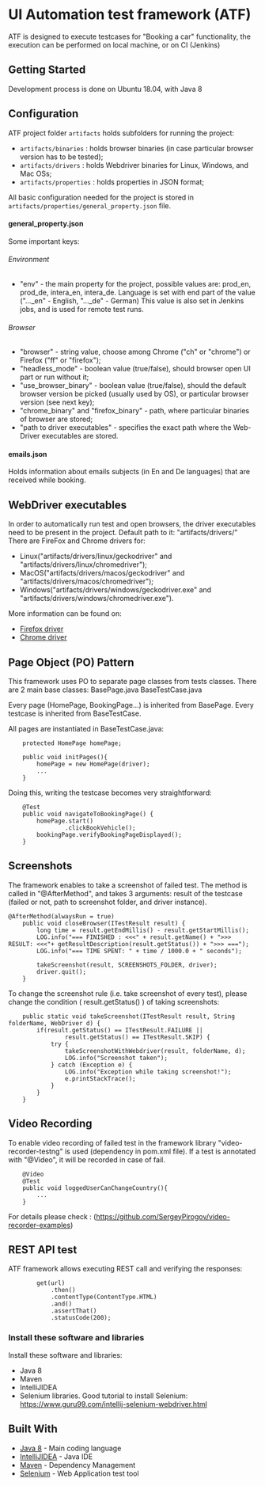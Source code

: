 # UI Automation test framework (ATF)

ATF is designed to execute testcases for "Booking a car" functionality, the execution can be performed on local machine,
or on CI (Jenkins)


## Getting Started

Development process is done on Ubuntu 18.04, with Java 8


## Configuration

ATF project folder ```artifacts``` holds subfolders for running the project:
  - ```artifacts/binaries``` : holds browser binaries (in case particular browser version has to be tested);
  - ```artifacts/drivers``` : holds Webdriver binaries for Linux, Windows, and Mac OSs;
  - ```artifacts/properties``` : holds properties in JSON format;

All basic configuration needed for the project is stored in ```artifacts/properties/general_property.json``` file.

#### general_property.json
Some important keys:

###### Environment
  - "env" - the main property for the project, possible values are: prod_en, prod_de, intera_en, intera_de.
  Language is set with end part of the value ("..._en" - English, "..._de" - German)
  This value is also set in Jenkins jobs, and is used for remote test runs.

###### Browser 
  - "browser" - string value, choose among Chrome ("ch" or "chrome") or Firefox ("ff" or "firefox");
  - "headless_mode" - boolean value (true/false), should browser open UI part or run without it;
  - "use_browser_binary" - boolean value (true/false), should the default browser version be picked (usually used by OS), or particular browser version (see next key);
  - "chrome_binary" and "firefox_binary" - path, where particular binaries of browser are stored;
  - "path to driver executables" - specifies the exact path where the Web-Driver executables are stored.

#### emails.json

Holds information about emails subjects (in En and De languages) that are received while booking.

## WebDriver executables

In order to automatically run test and open browsers, the driver executables need to be present in the project.
Default path to it: "artifacts/drivers/"
There are FireFox and Chrome drivers for:
- Linux("artifacts/drivers/linux/geckodriver" and "artifacts/drivers/linux/chromedriver"); 
- MacOS("artifacts/drivers/macos/geckodriver" and "artifacts/drivers/macos/chromedriver");
- Windows("artifacts/drivers/windows/geckodriver.exe" and "artifacts/drivers/windows/chromedriver.exe").

More information can be found on:
* [Firefox driver](https://github.com/mozilla/geckodriver/releases)
* [Chrome driver](http://chromedriver.chromium.org/home)  


## Page Object (PO) Pattern

This framework uses PO to separate page classes from tests classes.
There are 2 main base classes:
    BasePage.java
    BaseTestCase.java

Every page (HomePage, BookingPage...) is inherited from BasePage.
Every testcase is inherited from BaseTestCase.

All pages are instantiated in BaseTestCase.java:

```
    protected HomePage homePage;
    
    public void initPages(){
        homePage = new HomePage(driver);
        ...
    }
```

Doing this, writing the testcase becomes very straightforward:

```
    @Test
    public void navigateToBookingPage() {
        homePage.start()
                .clickBookVehicle();
        bookingPage.verifyBookingPageDisplayed();
    }
```

## Screenshots

The framework enables to take a screenshot of failed test.
The method is called in "@AfterMethod", and takes 3 arguments: result of the testcase (failed or not, path to screenshot folder, and driver instance).


```
@AfterMethod(alwaysRun = true)
    public void closeBrowser(ITestResult result) {
        long time = result.getEndMillis() - result.getStartMillis();
        LOG.info("=== FINISHED : <<<" + result.getName() + ">>>  RESULT: <<<"+ getResultDescription(result.getStatus()) + ">>> ===");
        LOG.info("=== TIME SPENT: " + time / 1000.0 + " seconds");

        takeScreenshot(result, SCREENSHOTS_FOLDER, driver);
        driver.quit();
    }
```

To change the screenshot rule (i.e. take screenshot of every test), please change the condition ( result.getStatus() ) of taking screenshots:

```
    public static void takeScreenshot(ITestResult result, String folderName, WebDriver d) {
        if(result.getStatus() == ITestResult.FAILURE ||
                result.getStatus() == ITestResult.SKIP) {
            try {
                takeScreenshotWithWebdriver(result, folderName, d);
                LOG.info("Screenshot taken");
            } catch (Exception e) {
                LOG.info("Exception while taking screenshot!");
                e.printStackTrace();
            }
        }
    }
```


## Video Recording

To enable video recording of failed test in the framework library "video-recorder-testng" is used (dependency in pom.xml file). If a test is annotated with "@Video", it will be recorded in case of fail.

```
    @Video
    @Test
    public void loggedUserCanChangeCountry(){
        ...
    }
```

For details please check : 
(https://github.com/SergeyPirogov/video-recorder-examples)


## REST API test

ATF framework allows executing REST call and verifying the responses:

```
        get(url)
            .then()
            .contentType(ContentType.HTML)
            .and()
            .assertThat()
            .statusCode(200);
```


### Install these software and libraries

Install these software and libraries:
  - Java 8
  - Maven
  - IntelliJIDEA
  - Selenium libraries. Good tutorial to install Selenium:
    https://www.guru99.com/intellij-selenium-webdriver.html


## Built With

* [Java 8](https://java.com) - Main coding language
* [IntelliJIDEA](https://www.jetbrains.com/idea/) - Java IDE
* [Maven](https://maven.apache.org/) - Dependency Management
* [Selenium](https://www.seleniumhq.org/) - Web Application test tool

